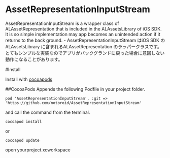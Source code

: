 AssetRepresentationInputStream
==============================

AssetRepresentationInputStream is a wrapper class of ALAssetRepresentation that is included in the ALAssetsLibrary of iOS SDK. It is so simple implementation may app becomes an unintended action if it returns to the back ground.  - AssetRepresentationInputStream はiOS SDK のALAssetsLibrary に含まれるALAssetRepresentation のラッパークラスです。とてもシンプルな実装なのでアプリがバックグランドに戻った場合に意図しない動作になることがあります。

#Install

Install with [cocoapods](http://cocoapods.org/)

##CocoaPods
Appends the following Podfile in your project folder.
```
pod 'AssetRepresentationInputStream', :git => 'https://github.com/notoroid/AssetRepresentationInputStream'
```

and call the command from the terminal.


```
cocoapod install
```

or 

```
cocoapod update
```
open yourproject.xcworkspace


